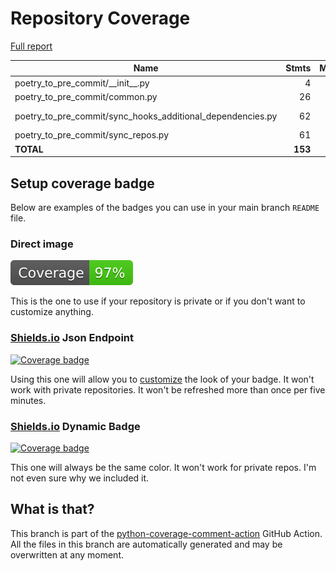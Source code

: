 # Repository Coverage

[Full report](https://htmlpreview.github.io/?https://github.com/ewjoachim/poetry-to-pre-commit/blob/python-coverage-comment-action-data/htmlcov/index.html)

| Name                                                             |    Stmts |     Miss |   Branch |   BrPart |   Cover |   Missing |
|----------------------------------------------------------------- | -------: | -------: | -------: | -------: | ------: | --------: |
| poetry\_to\_pre\_commit/\_\_init\_\_.py                          |        4 |        0 |        0 |        0 |    100% |           |
| poetry\_to\_pre\_commit/common.py                                |       26 |        0 |        8 |        0 |    100% |           |
| poetry\_to\_pre\_commit/sync\_hooks\_additional\_dependencies.py |       62 |        3 |       16 |        0 |     96% |63-64, 112 |
| poetry\_to\_pre\_commit/sync\_repos.py                           |       61 |        1 |       20 |        0 |     99% |       130 |
|                                                        **TOTAL** |  **153** |    **4** |   **44** |    **0** | **98%** |           |


## Setup coverage badge

Below are examples of the badges you can use in your main branch `README` file.

### Direct image

[![Coverage badge](https://raw.githubusercontent.com/ewjoachim/poetry-to-pre-commit/python-coverage-comment-action-data/badge.svg)](https://htmlpreview.github.io/?https://github.com/ewjoachim/poetry-to-pre-commit/blob/python-coverage-comment-action-data/htmlcov/index.html)

This is the one to use if your repository is private or if you don't want to customize anything.

### [Shields.io](https://shields.io) Json Endpoint

[![Coverage badge](https://img.shields.io/endpoint?url=https://raw.githubusercontent.com/ewjoachim/poetry-to-pre-commit/python-coverage-comment-action-data/endpoint.json)](https://htmlpreview.github.io/?https://github.com/ewjoachim/poetry-to-pre-commit/blob/python-coverage-comment-action-data/htmlcov/index.html)

Using this one will allow you to [customize](https://shields.io/endpoint) the look of your badge.
It won't work with private repositories. It won't be refreshed more than once per five minutes.

### [Shields.io](https://shields.io) Dynamic Badge

[![Coverage badge](https://img.shields.io/badge/dynamic/json?color=brightgreen&label=coverage&query=%24.message&url=https%3A%2F%2Fraw.githubusercontent.com%2Fewjoachim%2Fpoetry-to-pre-commit%2Fpython-coverage-comment-action-data%2Fendpoint.json)](https://htmlpreview.github.io/?https://github.com/ewjoachim/poetry-to-pre-commit/blob/python-coverage-comment-action-data/htmlcov/index.html)

This one will always be the same color. It won't work for private repos. I'm not even sure why we included it.

## What is that?

This branch is part of the
[python-coverage-comment-action](https://github.com/marketplace/actions/python-coverage-comment)
GitHub Action. All the files in this branch are automatically generated and may be
overwritten at any moment.